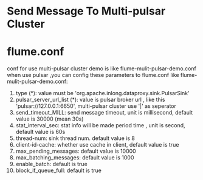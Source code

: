 # Send Message To Multi-pulsar Cluster

# flume.conf
conf for use multi-pulsar cluster demo is like flume-mulit-pulsar-demo.conf
when use pulsar ,you can config these parameters to flume.conf like flume-mulit-pulsar-demo.conf:

 1. type (*): value must be 'org.apache.inlong.dataproxy.sink.PulsarSink'
 2. pulsar_server_url_list (*): value is pulsar broker url , like this 'pulsar://127.0.0.1:6650', multi-pulsar cluster use '|' as seperator
 3. send_timeout_MILL: send message timeout, unit is millisecond, default value is 30000 (mean 30s)
 4. stat_interval_sec: stat info will be made period time , unit is second, default value is 60s
 5. thread-num: sink thread num. default value  is 8
 6. client-id-cache: whether use cache in client, default value is true
 7. max_pending_messages: default value is 10000
 8. max_batching_messages: default value is 1000
 9. enable_batch: default is true
 10. block_if_queue_full: default is true